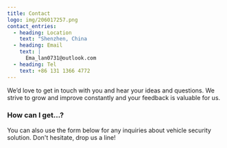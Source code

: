 ```yaml
---
title: Contact
logo: img/206017257.png
contact_entries:
  - heading: Location
    text: "Shenzhen, China                                                  "
  - heading: Email
    text: |
      Ema_lan0731@outlook.com
  - heading: Tel
    text: +86 131 1366 4772
---
```

We’d love to get in touch with you and hear your ideas and
questions. We strive to grow and improve constantly and your feedback
is valuable for us.

<h3 class="f4 b lh-title mb2">How can I get…?</h3>

You can also use the form below for any inquiries about vehicle security solution. Don't hesitate, drop us a line!
